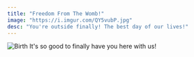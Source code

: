 ```yaml
---
title: "Freedom From The Womb!"
image: "https://i.imgur.com/QY5vubP.jpg"
desc: "You're outside finally! The best day of our lives!"
---
```


![Birth](https://i.imgur.com/5bdepf6.jpg)
It's so good to finally have you here with us!
